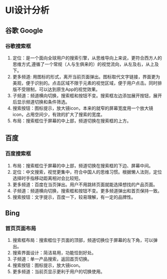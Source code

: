 # UI设计分析
## 谷歌 Google
### 谷歌搜索框
1. 定位：是一个面向全球用户的搜索引擎，从思维导向上来说，更符合西方人的思维方式,遵循了一个常规（人与生俱来的）的视觉流向，从左及右，从上及下。
2. 更多频道: 用图标的形式，离开当前页面弹出。图标取代文字链接，界面更为美观，便于识别的。点击区域不限于元素的视觉区域，便于用户点击。同时排版不受限制，可以达到原生App的视觉效果。
3. 子频道：频道横向切换，搜索框和按钮不变。搜索框左边添加展开按钮，展开后显示频道切换和条件筛选。
4. 搜索按钮：图标提示，放大镜icon，本来的就窄的屏幕宽度用一个放大镜icon，占用空间少，有效的扩大了搜索的宽度。
5. 布局：搜索框位于屏幕的中上部，频道切换在搜索框的上方。
## 百度
### 百度搜索框
1. 布局：搜索框位于屏幕的中上部，频道切换在搜索框的下边、屏幕中间。
2. 定位：中文搜索，视觉更集中，符合中国人的思维习惯。根据懒人法则，定位选择时手指移动距离相对会比较短。
3. 更多频道：百度在当页弹出。用户不用跳转页面就能选择想找的产品页面。
4. 子频道：频道横向切换，搜索框和按钮不变。更多频道弹出和首页保持一致。
5. 搜索按钮：文字提示，百度一下，较易理解，有一定的品牌性。
## Bing
### 首页页面布局
1. 搜索框布局：搜索框位于页面的顶部，频道切换位于屏幕的左下角，可以弹出。
2. 搜索界面设计：简洁易用，功能恰到好处。
3. 子频道：单一产品搜索，返回首页切换。
4. 搜索按钮：图标提示，放大镜icon。
5. 更多频道：当前页显示更利于用户的切换使用。
